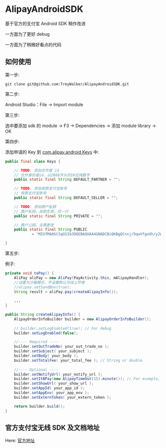 AlipayAndroidSDK
================

 基于官方的支付宝 Android SDK 稍作改进
 
 一方面为了更好 debug
 
 一方面为了稍微好看点的代码

## 如何使用

第一步:

    git clone git@github.com:TreyWalker/AlipayAndroidSDK.git

第二步:

Android Studio：File -> Import module

第三步:

选中要添加 sdk 的 module -> F3 -> Dependencies -> 添加 module library -> OK

第四步:

添加申请的 Key 到 [com.alipay.android.Keys](https://github.com/TreyWalker/AlipayAndroidSDK/blob/master/app/src/main/java/com/alipay/android/Keys.java) 中:

```Java
public final class Keys {

    // TODO: 添加合作者 id
    // 合作身份者id，以2088开头的16位纯数字
    public static final String DEFAULT_PARTNER = "";

    // TODO: 添加收款支付宝账号
    // 收款支付宝账号
    public static final String DEFAULT_SELLER = "";

    // TODO: 添加商户私钥
    // 商户私钥，自助生成，仅一行
    public static final String PRIVATE = "";

    // 商户公钥，无需更改
    public static final String PUBLIC
            = "MIGfMA0GCSqGSIb3DQEBAQUAA4GNADCBiQKBgQCnxj/9qwVfgoUh/y2W89L6BkRAFljhNhgPdyPuBV64bfQNN1PjbCzkIM6qRdKBoLPXmKKMiFYnkd6rAoprih3/PrQEB/VsW8OoM8fxn67UDYuyBTqA23MML9q1+ilIZwBC2AQ2UBVOrFXfFl75p6/B5KsiNG9zpgmLCUYuLkxpLQIDAQAB";

}
```

第五步:

例子:

```Java
private void toPay() {
    AliPay aliPay = new AliPay(PayActivity.this, mAlipayHandler);
    //设置为沙箱模式，不设置默认为线上环境
    //alipay.setSandBox(true);
    String result = aliPay.pay(createAlipayInfo());
        
    ...
}

public String createAlipayInfo() {
    AlipayOrderInfoBuilder builder = new AlipayOrderInfoBuilder();
 
    // builder.setLogEnabled(true); // For debug
    builder.setLogEnabled(false);

    //---- Required ----
    builder.setOutTradeNo( your_out_trade_no );
    builder.setSubject( your_subject );
    builder.setBody( your_body );
    builder.setTotalFee( your_total_fee ); // String or double
 
    //---- Optional ----
    builder.setNotifyUrl( your_notify_url );
    builder.setItBPay(new AlipayTimeOut(15).minute()); // For example, 15 min.
    builder.setShowUrl( your_show_url );
    builder.setAppId( your_app_id );
    builder.setAppEnv( your_app_env );
    builder.setExternToken( your_extern_token );

    return builder.build();
}
```

## 官方支付宝无线 SDK 及文档地址

Here: [官方地址](https://b.alipay.com/order/productDetail.htm?productId=2014082507508574&tabId=4#ps-tabinfo-hash)

